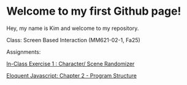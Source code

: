 # Welcome to my first Github page!

Hey, my name is Kim and welcome to my repository.


Class: Screen Based Interaction (MM621-02-1, Fa25)

Assignments:

[In-Class Exercise 1 : Character/ Scene Randomizer](exercises/sceneRandomizer/index.html)

[Eloquent Javascript: Chapter 2 - Program Structure](exercises/eloquentJS/chap2/index.html)




